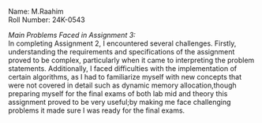 Name: M.Raahim<br>
Roll Number: 24K-0543

*Main Problems Faced in Assignment 3:*<br>
In completing Assignment 2, I encountered several challenges. Firstly, understanding the requirements and specifications of the assignment proved to be complex, particularly when it came to interpreting the problem statements. Additionally, I faced difficulties with the implementation of certain algorithms, as I had to familiarize myself with new concepts that were not covered in detail such as dynamic memory allocation,though preparing myself for the final exams of both lab mid and theory this assignment proved to be very useful;by making me face challenging problems it made sure I was ready for the final exams. 

